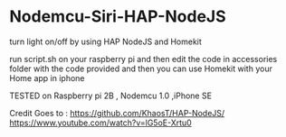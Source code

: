 # Nodemcu-Siri-HAP-NodeJS
turn light on/off by using HAP NodeJS and Homekit

run script.sh on your raspberry pi and then edit the code in accessories folder with the code provided and then you can use Homekit with your Home app in iphone

TESTED on Raspberry pi 2B , Nodemcu 1.0 ,iPhone SE 

Credit Goes to : https://github.com/KhaosT/HAP-NodeJS/
                 https://www.youtube.com/watch?v=lG5oE-Xrtu0
